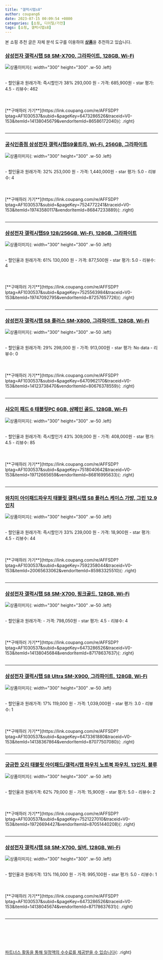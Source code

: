 ```yaml
---
title: "갤럭시탭s8"
author: coupang6
date: 2023-07-15 00:09:54 +0800
categories: [쇼핑, 디이털/가전]
tags: [쇼핑, 갤럭시탭s8]
---
```


본 쇼핑 추천 글은 자체 분석 도구를 이용하여 [**상품**](https://link.coupang.com/a/bao1ui)을 추천하고 있습니다.

### [삼성전자 갤럭시탭 S8 SM-X700, 그라파이트, 128GB, Wi-Fi](https://link.coupang.com/re/AFFSDP?lptag=AF1030537&subid=&pageKey=6473286526&traceid=V0-153&itemId=14138045679&vendorItemId=86586172040)

![상품이미지](https://thumbnail10.coupangcdn.com/thumbnails/remote/230x230ex/image/vendor_inventory/3ec5/f8849919e1df5e973337248f4fce2cddfdd5f75c38afae1520458cdda202.jpg){: width="300" height="300" .w-50 .left}


<br>
- 할인율과 원래가격: 즉시할인가 38%  293,000   원
- 가격: 685,900원
- star 평가: 4.5
- 리뷰수: 462
<br>
<br>
<br>
<br>
[**구매하러 가기**](https://link.coupang.com/re/AFFSDP?lptag=AF1030537&subid=&pageKey=6473286526&traceid=V0-153&itemId=14138045679&vendorItemId=86586172040){: .right}
<br>
<br>

---

### [공식인증점 삼성전자 갤럭시탭S9울트라, Wi-Fi, 256GB, 그라파이트](https://link.coupang.com/re/AFFSDP?lptag=AF1030537&subid=&pageKey=7524772241&traceid=V0-153&itemId=19743580117&vendorItemId=86847233889)

![상품이미지](https://thumbnail8.coupangcdn.com/thumbnails/remote/230x230ex/image/vendor_inventory/42fa/cdd520f224efbff54b9abd29b9f4253826e66495147da2df857c4cf0407e.jpg){: width="300" height="300" .w-50 .left}


<br>
- 할인율과 원래가격: 32%  253,000   원
- 가격: 1,440,000원
- star 평가: 5.0
- 리뷰수: 4
<br>
<br>
<br>
<br>
[**구매하러 가기**](https://link.coupang.com/re/AFFSDP?lptag=AF1030537&subid=&pageKey=7524772241&traceid=V0-153&itemId=19743580117&vendorItemId=86847233889){: .right}
<br>
<br>

---

### [삼성전자 갤럭시탭S9 128/256GB, Wi-Fi, 128GB, 그라파이트](https://link.coupang.com/re/AFFSDP?lptag=AF1030537&subid=&pageKey=7525563984&traceid=V0-153&itemId=19747092795&vendorItemId=87257657726)

![상품이미지](https://thumbnail10.coupangcdn.com/thumbnails/remote/230x230ex/image/vendor_inventory/998f/3ec87f6cff201af84f7a4bf41cab1220e5dee7e6ddc37b89170cf17d302b.jpg){: width="300" height="300" .w-50 .left}


<br>
- 할인율과 원래가격: 61%  130,000   원
- 가격: 877,500원
- star 평가: 5.0
- 리뷰수: 4
<br>
<br>
<br>
<br>
[**구매하러 가기**](https://link.coupang.com/re/AFFSDP?lptag=AF1030537&subid=&pageKey=7525563984&traceid=V0-153&itemId=19747092795&vendorItemId=87257657726){: .right}
<br>
<br>

---

### [삼성전자 갤럭시탭 S8 플러스 SM-X800, 그라파이트, 128GB, Wi-Fi](https://link.coupang.com/re/AFFSDP?lptag=AF1030537&subid=&pageKey=6470962170&traceid=V0-153&itemId=14123738470&vendorItemId=80676378559)

![상품이미지](https://thumbnail7.coupangcdn.com/thumbnails/remote/230x230ex/image/vendor_inventory/61e5/609ccd4a44100b6ae8226efb629877aadae87cd633b4de21d223c5809dca.jpg){: width="300" height="300" .w-50 .left}


<br>
- 할인율과 원래가격: 29%  298,000   원
- 가격: 913,000원
- star 평가: No data
- 리뷰수: 0
<br>
<br>
<br>
<br>
[**구매하러 가기**](https://link.coupang.com/re/AFFSDP?lptag=AF1030537&subid=&pageKey=6470962170&traceid=V0-153&itemId=14123738470&vendorItemId=80676378559){: .right}
<br>
<br>

---

### [샤오미 패드 6 태블릿PC 6GB, 샴페인 골드, 128GB, Wi-Fi](https://link.coupang.com/re/AFFSDP?lptag=AF1030537&subid=&pageKey=7518040642&traceid=V0-153&itemId=19712665659&vendorItemId=86816995633)

![상품이미지](https://thumbnail7.coupangcdn.com/thumbnails/remote/230x230ex/image/retail/images/103490261117193-9129edf5-93c9-4e79-9fc8-92d9116333f6.png){: width="300" height="300" .w-50 .left}


<br>
- 할인율과 원래가격: 즉시할인가 43%  309,000   원
- 가격: 408,000원
- star 평가: 4.5
- 리뷰수: 85
<br>
<br>
<br>
<br>
[**구매하러 가기**](https://link.coupang.com/re/AFFSDP?lptag=AF1030537&subid=&pageKey=7518040642&traceid=V0-153&itemId=19712665659&vendorItemId=86816995633){: .right}
<br>
<br>

---

### [와치미 아이패드파우치 태블릿 갤럭시탭 S8 플러스 케이스 가방, 그린 12.9인치](https://link.coupang.com/re/AFFSDP?lptag=AF1030537&subid=&pageKey=7592358044&traceid=V0-153&itemId=20065633062&vendorItemId=85983325510)

![상품이미지](https://thumbnail8.coupangcdn.com/thumbnails/remote/230x230ex/image/vendor_inventory/9bdb/f3a6d6d7ca3c60b1e8a456a6aa0ea54d28e4815123aaf779ac894f5b3810.jpg){: width="300" height="300" .w-50 .left}


<br>
- 할인율과 원래가격: 즉시할인가 33%  239,000   원
- 가격: 18,900원
- star 평가: 4.5
- 리뷰수: 44
<br>
<br>
<br>
<br>
[**구매하러 가기**](https://link.coupang.com/re/AFFSDP?lptag=AF1030537&subid=&pageKey=7592358044&traceid=V0-153&itemId=20065633062&vendorItemId=85983325510){: .right}
<br>
<br>

---

### [삼성전자 갤럭시탭 S8 SM-X700, 핑크골드, 128GB, Wi-Fi](https://link.coupang.com/re/AFFSDP?lptag=AF1030537&subid=&pageKey=6473286526&traceid=V0-153&itemId=14138045684&vendorItemId=87178637637)

![상품이미지](https://thumbnail10.coupangcdn.com/thumbnails/remote/230x230ex/image/vendor_inventory/963f/a2c28461e57e9f7b00d3f5a18c6111094f0c41783938d56bd74c987b800c.jpg){: width="300" height="300" .w-50 .left}


<br>
- 할인율과 원래가격: 
- 가격: 798,050원
- star 평가: 4.5
- 리뷰수: 4
<br>
<br>
<br>
<br>
[**구매하러 가기**](https://link.coupang.com/re/AFFSDP?lptag=AF1030537&subid=&pageKey=6473286526&traceid=V0-153&itemId=14138045684&vendorItemId=87178637637){: .right}
<br>
<br>

---

### [삼성전자 갤럭시탭 S8 Ultra SM-X900, 그라파이트, 128GB, Wi-Fi](https://link.coupang.com/re/AFFSDP?lptag=AF1030537&subid=&pageKey=6473361880&traceid=V0-153&itemId=14138367864&vendorItemId=87077507080)

![상품이미지](https://thumbnail6.coupangcdn.com/thumbnails/remote/230x230ex/image/vendor_inventory/6f29/04f6abd3cd44b9fc3a0cd999ff4f67f069307ba69610b14744ae470a2237.jpg){: width="300" height="300" .w-50 .left}


<br>
- 할인율과 원래가격: 17%  119,000   원
- 가격: 1,039,000원
- star 평가: 3.0
- 리뷰수: 1
<br>
<br>
<br>
<br>
[**구매하러 가기**](https://link.coupang.com/re/AFFSDP?lptag=AF1030537&subid=&pageKey=6473361880&traceid=V0-153&itemId=14138367864&vendorItemId=87077507080){: .right}
<br>
<br>

---

### [궁금한 오리 태블릿 아이패드/갤럭시탭 파우치 노트북 파우치, 13인치, 블루](https://link.coupang.com/re/AFFSDP?lptag=AF1030537&subid=&pageKey=7521227010&traceid=V0-153&itemId=19726694427&vendorItemId=87051440208)

![상품이미지](https://thumbnail10.coupangcdn.com/thumbnails/remote/230x230ex/image/vendor_inventory/823c/105b4037cd782337d01c80e916ecaaaa6f8f7f39885c46c25c0ddc1574bb.jpg){: width="300" height="300" .w-50 .left}


<br>
- 할인율과 원래가격: 62%  79,000   원
- 가격: 15,900원
- star 평가: 5.0
- 리뷰수: 2
<br>
<br>
<br>
<br>
[**구매하러 가기**](https://link.coupang.com/re/AFFSDP?lptag=AF1030537&subid=&pageKey=7521227010&traceid=V0-153&itemId=19726694427&vendorItemId=87051440208){: .right}
<br>
<br>

---

### [삼성전자 갤럭시탭 S8 SM-X700, 실버, 128GB, Wi-Fi](https://link.coupang.com/re/AFFSDP?lptag=AF1030537&subid=&pageKey=6473286526&traceid=V0-153&itemId=14138045674&vendorItemId=87178637631)

![상품이미지](https://thumbnail10.coupangcdn.com/thumbnails/remote/230x230ex/image/vendor_inventory/963f/a2c28461e57e9f7b00d3f5a18c6111094f0c41783938d56bd74c987b800c.jpg){: width="300" height="300" .w-50 .left}


<br>
- 할인율과 원래가격: 13%  116,000   원
- 가격: 995,100원
- star 평가: 5.0
- 리뷰수: 1
<br>
<br>
<br>
<br>
[**구매하러 가기**](https://link.coupang.com/re/AFFSDP?lptag=AF1030537&subid=&pageKey=6473286526&traceid=V0-153&itemId=14138045674&vendorItemId=87178637631){: .right}
<br>
<br>

---
<br><br><br><br><br> [파트너스 활동을 통해 일정액의 수수료를 제공받을 수 있습니다](https://link.coupang.com/a/bao1ui){: .right}